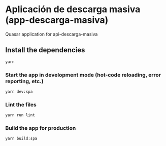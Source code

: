 # Aplicación de descarga masiva (app-descarga-masiva)

Quasar application for api-descarga-masiva

## Install the dependencies

```bash
yarn
```

### Start the app in development mode (hot-code reloading, error reporting, etc.)

```bash
yarn dev:spa
```

### Lint the files

```bash
yarn run lint
```

### Build the app for production

```bash
yarn build:spa
```
